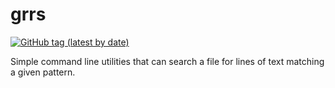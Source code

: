 # grrs

[![GitHub tag (latest by date)](https://img.shields.io/github/v/tag/viglucci/grrs?label=latest&sort=semver)]((https://github.com/viglucci/grrs/releases))

Simple command line utilities that can search a file for lines of text matching a given pattern.
